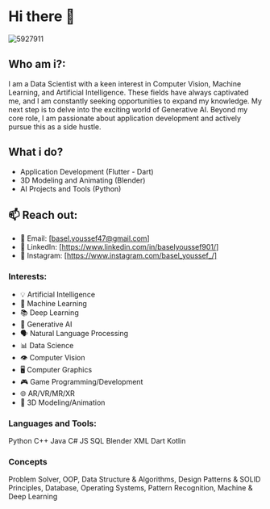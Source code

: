 # Hi there 👋
![5927911](https://github.com/user-attachments/assets/3456274b-5e39-4514-a287-6068909a236a)

## Who am i?:

I am a Data Scientist with a keen interest in Computer Vision, Machine Learning, and Artificial Intelligence. These fields have always captivated me, and I am constantly seeking opportunities to expand my knowledge. My next step is to delve into the exciting world of Generative AI. Beyond my core role, I am passionate about application development and actively pursue this as a side hustle.

## What i do?
- Application Development (Flutter - Dart)
- 3D Modeling and Animating (Blender)
- AI Projects and Tools (Python)

## 📫 Reach out:
- 📧 Email: [basel.youssef47@gmail.com]
- 💼 LinkedIn: [https://www.linkedin.com/in/baselyoussef901/]
- 📱  Instagram: [https://www.instagram.com/basel_youssef_/]

### Interests:

- 💡 Artificial Intelligence
- 🤖 Machine Learning
- 📚 Deep Learning
- 🎨 Generative AI
- 🗣️ Natural Language Processing
- 📊 Data Science
- 👁️ Computer Vision
- 🖥️ Computer Graphics
- 🎮 Game Programming/Development
- 🌐 AR/VR/MR/XR
- 💭 3D Modeling/Animation

### Languages and Tools:
Python C++ Java C# JS SQL Blender XML Dart Kotlin

### Concepts
Problem Solver, OOP, Data Structure & Algorithms, Design Patterns & SOLID Principles, Database, Operating Systems, Pattern Recognition, Machine & Deep Learning
